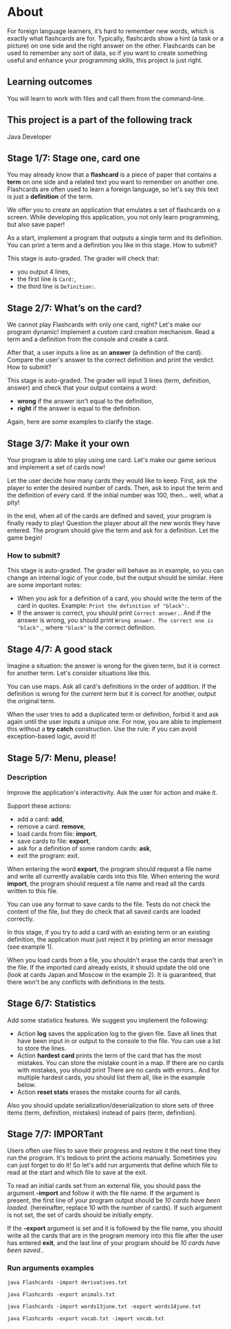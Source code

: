 # About
For foreign language learners, it’s hard to remember new words, which is exactly what flashcards are for. Typically, flashcards show a hint (a task or a picture) on one side and the right answer on the other. Flashcards can be used to remember any sort of data, so if you want to create something useful and enhance your programming skills, this project is just right.

## Learning outcomes
You will learn to work with files and call them from the command-line.

## This project is a part of the following track
Java Developer

## Stage 1/7: Stage one, card one 

You may already know that a **flashcard** is a piece of paper that contains a **term** on one side and a related text you want to remember on another one. Flashcards are often used to learn a foreign language, so let's say this text is just a **definition** of the term.

We offer you to create an application that emulates a set of flashcards on a screen. While developing this application, you not only learn programming, but also save paper!

As a start, implement a program that outputs a single term and its definition. You can print a term and a definition you like in this stage.
How to submit?

This stage is auto-graded. The grader will check that:

 -   you output 4 lines,
 -   the first line is `Card:`,
 -   the third line is `Definition:`.


## Stage 2/7: What’s on the card? 

We cannot play Flashcards with only one card, right? Let's make our program dynamic! Implement a custom card creation mechanism. Read a term and a definition from the console and create a card.

After that, a user inputs a line as an **answer** (a definition of the card). Compare the user's answer to the correct definition and print the verdict.
How to submit?

This stage is auto-graded. The grader will input 3 lines (term, definition, answer) and check that your output contains a word:

 -   **wrong** if the answer isn't equal to the definition,
 -   **right** if the answer is equal to the definition.

Again, here are some examples to clarify the stage.

## Stage 3/7: Make it your own

Your program is able to play using one card. Let's make our game serious and implement a set of cards now!

Let the user decide how many cards they would like to keep. First, ask the player to enter the desired number of cards. Then, ask to input the term and the definition of every card. If the initial number was 100, then... well, what a pity!

In the end, when all of the cards are defined and saved, your program is finally ready to play! Question the player about all the new words they have entered. The program should give the term and ask for a definition. Let the game begin!

### How to submit?

This stage is auto-graded. The grader will behave as in example, so you can change an internal logic of your code, but the output should be similar. Here are some important notes:

  -  When you ask for a definition of a card, you should write the term of the card in quotes. Example: `Print the definition of "black":`.
  -  If the answer is correct, you should print `Correct answer.`. And if the answer is wrong, you should print `Wrong answer. The correct one is "black".`, where `"black"` is the correct definition.

## Stage 4/7: A good stack 

Imagine a situation: the answer is wrong for the given term, but it is correct for another term. Let's consider situations like this.

You can use maps. Ask all card's definitions in the order of addition. If the definition is wrong for the current term but it is correct for another, output the original term.

When the user tries to add a duplicated term or definition, forbid it and ask again until the user inputs a unique one. For now, you are able to implement this without a **try catch** construction. Use the rule: if you can avoid exception-based logic, avoid it!

## Stage 5/7: Menu, please! 

### Description

Improve the application's interactivity. Ask the user for action and make it.

Support these actions:

 -   add a card: **add**,
 -   remove a card: **remove**,
 -   load cards from file: **import**,
 -   save cards to file: **export**,
 -   ask for a definition of some random cards: **ask**,
 -   exit the program: exit.

When entering the word **export**, the program should request a file name and write all currently available cards into this file.
When entering the word **import**, the program should request a file name and read all the cards written to this file.

You can use any format to save cards to the file. Tests do not check the content of the file, but they do check that all saved cards are loaded correctly.

In this stage, if you try to add a card with an existing term or an existing definition, the application must just reject it by printing an error message (see example 1).

When you load cards from a file, you shouldn't erase the cards that aren't in the file. If the imported card already exists, it should update the old one (look at cards Japan and Moscow in the example 2). It is guaranteed, that there won't be any conflicts with definitions in the tests.

## Stage 6/7: Statistics 

Add some statistics features. We suggest you implement the following:

  -  Action **log** saves the application log to the given file. Save all lines that have been input in or output to the console to the file. You can use a list to store the lines.
  -  Action **hardest card** prints the term of the card that has the most mistakes. You can store the mistake count in a map. If there are no cards with mistakes, you should print There are no cards with errors.. And for multiple hardest cards, you should list them all, like in the example below.
  -  Action **reset stats** erases the mistake counts for all cards.

Also you should update serialization/deserialization to store sets of three items (term, definition, mistakes) instead of pairs (term, definition).

## Stage 7/7: IMPORTant 

Users often use files to save their progress and restore it the next time they run the program. It's tedious to print the actions manually. Sometimes you can just forget to do it! So let's add run arguments that define which file to read at the start and which file to save at the exit.

To read an initial cards set from an external file, you should pass the argument **-import** and follow it with the file name. If the argument is present, the first line of your program output should be _10 cards have been loaded._ (hereinafter, replace 10 with the number of cards). If such argument is not set, the set of cards should be initially empty.

If the **-export** argument is set and it is followed by the file name, you should write all the cards that are in the program memory into this file after the user has entered **exit**, and the last line of your program should be _10 cards have been saved._.

### Run arguments examples
```
java Flashcards -import derivatives.txt

java Flashcards -export animals.txt

java Flashcards -import words13june.txt -export words14june.txt

java Flashcards -export vocab.txt -import vocab.txt
```
